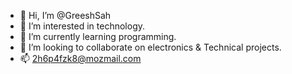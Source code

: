 - 👋 Hi, I’m @GreeshSah
- 👀 I’m interested in technology.
- 🌱 I’m currently learning programming.
- 💞️ I’m looking to collaborate on electronics & Technical projects.
- 📫 2h6p4fzk8@mozmail.com

<!---
GreeshSah/GreeshSah is a ✨ special ✨ repository because its `README.md` (this file) appears on your GitHub profile.
You can click the Preview link to take a look at your changes.
--->
